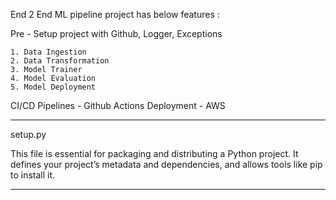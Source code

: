 End 2 End ML pipeline project has below features :

Pre - Setup project with Github, Logger, Exceptions

    1. Data Ingestion
    2. Data Transformation
    3. Model Trainer
    4. Model Evaluation
    5. Model Deployment

CI/CD Pipelines - Github Actions
Deployment - AWS


************************************************************************************************************************************************************************************
setup.py

This file is essential for packaging and distributing a Python project. It defines your project’s metadata and dependencies, and allows tools like pip to install it.

************************************************************************************************************************************************************************************
